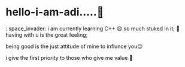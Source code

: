 # hello-i-am-adi.....:wave:
: space_invader: i am currently learning C++
:weary: so much stuked in it;
:pleading_face: having with u is the great feeling;

being good is the just attitude of mine to influnce you:relieved:

     
i give the first priority to those who give me value :grimacing:


